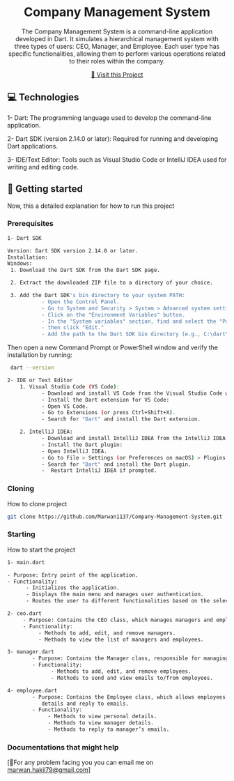 

<h1 align="center" style="font-weight: bold;">Company Management System</h1>


<p align="center">The Company Management System is a command-line application developed in Dart. It simulates a hierarchical management system with three types of users: CEO, Manager, and Employee. Each user type has specific functionalities, allowing them to perform various operations related to their roles within the company.</p>


<p align="center">
<a href="https://github.com/Marwan1137/Company-Management-System/tree/main">📱 Visit this Project</a>
</p>

<h2 id="technologies">💻 Technologies</h2>

1- Dart: The programming language used to develop the command-line application.

2- Dart SDK (version 2.14.0 or later): Required for running and developing Dart applications.

3- IDE/Text Editor: Tools such as Visual Studio Code or IntelliJ IDEA used for writing and editing code.

<h2 id="started">🚀 Getting started</h2>

Now, this a detailed explanation for how to run this project

<h3>Prerequisites</h3>

```bash
1- Dart SDK

Version: Dart SDK version 2.14.0 or later.
Installation:
Windows:
 1. Download the Dart SDK from the Dart SDK page.

 2. Extract the downloaded ZIP file to a directory of your choice.

 3. Add the Dart SDK's bin directory to your system PATH:
           - Open the Control Panel.
           - Go to System and Security > System > Advanced system settings.
           - Click on the "Environment Variables" button.
           - In the "System variables" section, find and select the "Path" variable, 
           - then click "Edit."
           - Add the path to the Dart SDK bin directory (e.g., C:\dart\dart-sdk\bin).
```
Then open a new Command Prompt or PowerShell window and verify the installation by running:
```bash
 dart --version
```
```bash
2- IDE or Text Editor
    1. Visual Studio Code (VS Code):
           - Download and install VS Code from the Visual Studio Code website.
           - Install the Dart extension for VS Code:
           - Open VS Code.
           - Go to Extensions (or press Ctrl+Shift+X).
           - Search for "Dart" and install the Dart extension.

    2. IntelliJ IDEA:
           - Download and install IntelliJ IDEA from the IntelliJ IDEA website.
           - Install the Dart plugin:
           - Open IntelliJ IDEA.
           - Go to File > Settings (or Preferences on macOS) > Plugins.
           - Search for "Dart" and install the Dart plugin.
           -  Restart IntelliJ IDEA if prompted.
```






<h3>Cloning</h3>

How to clone  project

```bash
git clone https://github.com/Marwan1137/Company-Management-System.git
```

<h3>Starting</h3>

How to start the project

```bash
1- main.dart

- Purpose: Entry point of the application.
- Functionality:
      - Initializes the application.
      - Displays the main menu and manages user authentication.
      - Routes the user to different functionalities based on the selected role (CEO, Manager, Employee).
```

```bash
2- ceo.dart
     - Purpose: Contains the CEO class, which manages managers and employees.
     - Functionality:
          - Methods to add, edit, and remove managers.
          - Methods to view the list of managers and employees.
```
```bash
3- manager.dart
        - Purpose: Contains the Manager class, responsible for managing employees.
        - Functionality:
              - Methods to add, edit, and remove employees.
              - Methods to send and view emails to/from employees.
```
```bash
4- employee.dart
        - Purpose: Contains the Employee class, which allows employees to view personal 
           details and reply to emails.
        - Functionality:
             - Methods to view personal details.
             - Methods to view manager details.
             - Methods to reply to manager’s emails.
```









<h3>Documentations that might help</h3>

[📝For any problem facing you you can email me on marwan.hakil79@gmail.com]
